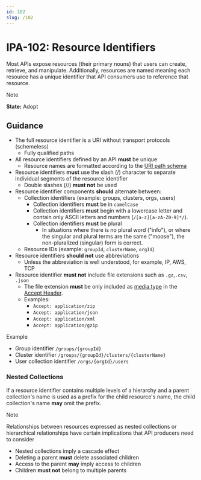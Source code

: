 ```yaml
---
id: 102
slug: /102
---
```


# IPA-102: Resource Identifiers

Most APIs expose resources (their primary nouns) that users can create,
retrieve, and manipulate. Additionally, resources are named meaning each
resource has a unique identifier that API consumers use to reference that
resource.

> [!NOTE]  
> **State:** Adopt

## Guidance

- The full resource identifier is a URI without transport protocols (schemeless)
  - Fully qualified paths
- All resource identifiers defined by an API **must** be unique
  - Resource names are formatted according to the
    [URI path schema](https://datatracker.ietf.org/doc/html/rfc3986#appendix-A)
- Resource identifiers **must** use the slash (/) character to separate
  individual segments of the resource identifier
  - Double slashes (//) **must not** be used
- Resource identifier components **should** alternate between:
  - Collection identifiers (example: groups, clusters, orgs, users)
    - Collection identifiers **must** be in `camelCase`
    - Collection identifiers **must** begin with a lowercase letter and contain
      only ASCII letters and numbers (`/[a-z][a-zA-Z0-9]*/`).
    - Collection identifiers **must** be plural
      - In situations where there is no plural word ("info"), or where the
        singular and plural terms are the same ("moose"), the non-pluralized
        (singular) form is correct.
  - Resource IDs (example: `groupId`, `clusterName`, `orgId`)
- Resource identifiers **should not** use abbreviations
  - Unless the abbreviation is well understood, for example, IP, AWS, TCP
- Resource identifier **must not** include file extensions such as `.gz`,`.csv`,
  `.json`
  - The file extension **must** be only included as
    [media type](https://developer.mozilla.org/en-US/docs/Web/HTTP/Guides/MIME_types)
    in the
    [Accept Header](https://developer.mozilla.org/en-US/docs/Web/HTTP/Reference/Headers/Accept).
  - Examples:
    - `Accept: application/zip`
    - `Accept: application/json`
    - `Accept: application/xml`
    - `Accept: application/gzip`

Example

- Group identifier `/groups/{groupId}`
- Cluster identifier `/groups/{groupId}/clusters/{clusterName}`
- User collection identifier `/orgs/{orgId}/users`

### Nested Collections

If a resource identifier contains multiple levels of a hierarchy and a parent
collection's name is used as a prefix for the child resource's name, the child
collection's name **may** omit the prefix.

> [!NOTE]  
> Relationships between resources expressed as nested collections or
> hierarchical relationships have certain implications that API producers need
> to consider

- Nested collections imply a cascade effect
- Deleting a parent **must** delete associated children
- Access to the parent **may** imply access to children
- Children **must not** belong to multiple parents
